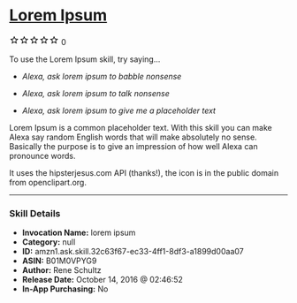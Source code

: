 # [Lorem Ipsum](http://alexa.amazon.com/#skills/amzn1.ask.skill.32c63f67-ec33-4ff1-8df3-a1899d00aa07)
![0 stars](../../images/ic_star_border_black_18dp_1x.png)![0 stars](../../images/ic_star_border_black_18dp_1x.png)![0 stars](../../images/ic_star_border_black_18dp_1x.png)![0 stars](../../images/ic_star_border_black_18dp_1x.png)![0 stars](../../images/ic_star_border_black_18dp_1x.png) 0

To use the Lorem Ipsum skill, try saying...

* *Alexa, ask lorem ipsum to babble nonsense*

* *Alexa, ask lorem ipsum to talk nonsense*

* *Alexa, ask lorem ipsum to give me a placeholder text*

Lorem Ipsum is a common placeholder text. With this skill you can make Alexa say random English words that will make absolutely no sense. Basically the purpose is to give an impression of how well Alexa can pronounce words.

It uses the hipsterjesus.com API (thanks!), the icon is in the public domain from openclipart.org.

***

### Skill Details

* **Invocation Name:** lorem ipsum
* **Category:** null
* **ID:** amzn1.ask.skill.32c63f67-ec33-4ff1-8df3-a1899d00aa07
* **ASIN:** B01M0VPYG9
* **Author:** Rene Schultz
* **Release Date:** October 14, 2016 @ 02:46:52
* **In-App Purchasing:** No
